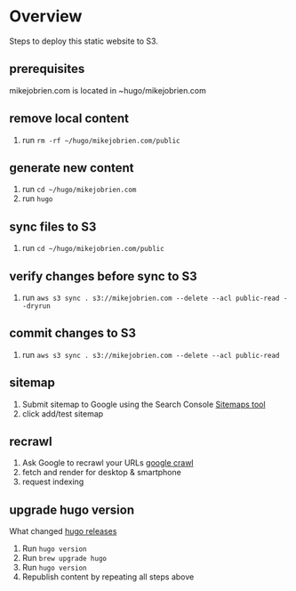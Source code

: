 # Overview
Steps to deploy this static website to S3.

## prerequisites
mikejobrien.com is located in ~hugo/mikejobrien.com

## remove local content
1. run `rm -rf ~/hugo/mikejobrien.com/public`

## generate new content
1. run `cd ~/hugo/mikejobrien.com`
2. run `hugo`

## sync files to S3
1. run `cd ~/hugo/mikejobrien.com/public`

## verify changes before sync to S3
1. run `aws s3 sync . s3://mikejobrien.com --delete --acl public-read --dryrun`

## commit changes to S3
1. run `aws s3 sync . s3://mikejobrien.com --delete --acl public-read`

## sitemap
1. Submit sitemap to Google using the Search Console [Sitemaps tool](https://www.google.com/webmasters/tools/sitemap-list)
2. click add/test sitemap

## recrawl
1. Ask Google to recrawl your URLs [google crawl](https://www.google.com/webmasters/tools/googlebot-fetch)
2. fetch and render for desktop & smartphone
3. request indexing

## upgrade hugo version
What changed [hugo releases](https://github.com/gohugoio/hugo/releases)
1. Run `hugo version`
2. Run `brew upgrade hugo`
3. Run `hugo version`
4. Republish content by repeating all steps above
